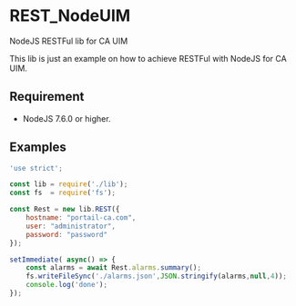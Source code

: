 # REST_NodeUIM
NodeJS RESTFul lib for CA UIM

This lib is just an example on how to achieve RESTFul with NodeJS for CA UIM.

## Requirement

- NodeJS 7.6.0 or higher.

## Examples 

```js
'use strict';

const lib = require('./lib');
const fs  = require('fs');

const Rest = new lib.REST({
    hostname: "portail-ca.com",
    user: "administrator",
    password: "password"
});

setImmediate( async() => {
    const alarms = await Rest.alarms.summary();
    fs.writeFileSync('./alarms.json',JSON.stringify(alarms,null,4));
    console.log('done');
});
```
